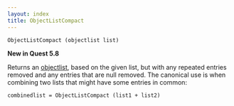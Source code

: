 ```yaml
---
layout: index
title: ObjectListCompact
---
```


    ObjectListCompact (objectlist list)

**New in Quest 5.8**    

Returns an [objectlist](../types/list.html), based on the given list, but with any repeated entries removed and any entries that are null removed. The canonical use is when combining two lists that might have some entries in common:

```
combinedlist = ObjectListCompact (list1 + list2)
